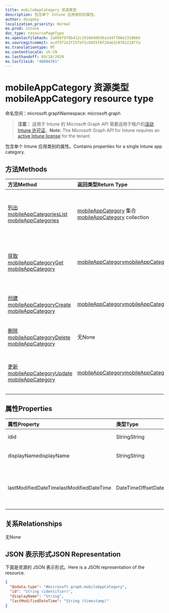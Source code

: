 ```yaml
---
title: mobileAppCategory 资源类型
description: 包含单个 Intune 应用类别的属性。
author: dougeby
localization_priority: Normal
ms.prod: intune
doc_type: resourcePageType
ms.openlocfilehash: 2a894f978b412c2916b9d036a1d4f708e231066b
ms.sourcegitcommit: acdf972e2f25fef2c6855f6f28a63c0762228ffa
ms.translationtype: MT
ms.contentlocale: zh-CN
ms.lasthandoff: 09/18/2020
ms.locfileid: "48094391"
---
```

# <a name="mobileappcategory-resource-type"></a><span data-ttu-id="539f3-103">mobileAppCategory 资源类型</span><span class="sxs-lookup"><span data-stu-id="539f3-103">mobileAppCategory resource type</span></span>

<span data-ttu-id="539f3-104">命名空间：microsoft.graph</span><span class="sxs-lookup"><span data-stu-id="539f3-104">Namespace: microsoft.graph</span></span>

> <span data-ttu-id="539f3-105">**注意：** 适用于 Intune 的 Microsoft Graph API 需要适用于租户的[活动 Intune 许可证](https://go.microsoft.com/fwlink/?linkid=839381)。</span><span class="sxs-lookup"><span data-stu-id="539f3-105">**Note:** The Microsoft Graph API for Intune requires an [active Intune license](https://go.microsoft.com/fwlink/?linkid=839381) for the tenant.</span></span>

<span data-ttu-id="539f3-106">包含单个 Intune 应用类别的属性。</span><span class="sxs-lookup"><span data-stu-id="539f3-106">Contains properties for a single Intune app category.</span></span>

## <a name="methods"></a><span data-ttu-id="539f3-107">方法</span><span class="sxs-lookup"><span data-stu-id="539f3-107">Methods</span></span>
|<span data-ttu-id="539f3-108">方法</span><span class="sxs-lookup"><span data-stu-id="539f3-108">Method</span></span>|<span data-ttu-id="539f3-109">返回类型</span><span class="sxs-lookup"><span data-stu-id="539f3-109">Return Type</span></span>|<span data-ttu-id="539f3-110">说明</span><span class="sxs-lookup"><span data-stu-id="539f3-110">Description</span></span>|
|:---|:---|:---|
|[<span data-ttu-id="539f3-111">列出 mobileAppCategories</span><span class="sxs-lookup"><span data-stu-id="539f3-111">List mobileAppCategories</span></span>](../api/intune-apps-mobileappcategory-list.md)|<span data-ttu-id="539f3-112">[mobileAppCategory](../resources/intune-apps-mobileappcategory.md) 集合</span><span class="sxs-lookup"><span data-stu-id="539f3-112">[mobileAppCategory](../resources/intune-apps-mobileappcategory.md) collection</span></span>|<span data-ttu-id="539f3-113">列出 [mobileAppCategory](../resources/intune-apps-mobileappcategory.md) 对象的属性和关系。</span><span class="sxs-lookup"><span data-stu-id="539f3-113">List properties and relationships of the [mobileAppCategory](../resources/intune-apps-mobileappcategory.md) objects.</span></span>|
|[<span data-ttu-id="539f3-114">获取 mobileAppCategory</span><span class="sxs-lookup"><span data-stu-id="539f3-114">Get mobileAppCategory</span></span>](../api/intune-apps-mobileappcategory-get.md)|[<span data-ttu-id="539f3-115">mobileAppCategory</span><span class="sxs-lookup"><span data-stu-id="539f3-115">mobileAppCategory</span></span>](../resources/intune-apps-mobileappcategory.md)|<span data-ttu-id="539f3-116">读取 [mobileAppCategory](../resources/intune-apps-mobileappcategory.md) 对象的属性和关系。</span><span class="sxs-lookup"><span data-stu-id="539f3-116">Read properties and relationships of the [mobileAppCategory](../resources/intune-apps-mobileappcategory.md) object.</span></span>|
|[<span data-ttu-id="539f3-117">创建 mobileAppCategory</span><span class="sxs-lookup"><span data-stu-id="539f3-117">Create mobileAppCategory</span></span>](../api/intune-apps-mobileappcategory-create.md)|[<span data-ttu-id="539f3-118">mobileAppCategory</span><span class="sxs-lookup"><span data-stu-id="539f3-118">mobileAppCategory</span></span>](../resources/intune-apps-mobileappcategory.md)|<span data-ttu-id="539f3-119">创建新的 [mobileAppCategory](../resources/intune-apps-mobileappcategory.md) 对象。</span><span class="sxs-lookup"><span data-stu-id="539f3-119">Create a new [mobileAppCategory](../resources/intune-apps-mobileappcategory.md) object.</span></span>|
|[<span data-ttu-id="539f3-120">删除 mobileAppCategory</span><span class="sxs-lookup"><span data-stu-id="539f3-120">Delete mobileAppCategory</span></span>](../api/intune-apps-mobileappcategory-delete.md)|<span data-ttu-id="539f3-121">无</span><span class="sxs-lookup"><span data-stu-id="539f3-121">None</span></span>|<span data-ttu-id="539f3-122">删除 [mobileAppCategory](../resources/intune-apps-mobileappcategory.md)。</span><span class="sxs-lookup"><span data-stu-id="539f3-122">Deletes a [mobileAppCategory](../resources/intune-apps-mobileappcategory.md).</span></span>|
|[<span data-ttu-id="539f3-123">更新 mobileAppCategory</span><span class="sxs-lookup"><span data-stu-id="539f3-123">Update mobileAppCategory</span></span>](../api/intune-apps-mobileappcategory-update.md)|[<span data-ttu-id="539f3-124">mobileAppCategory</span><span class="sxs-lookup"><span data-stu-id="539f3-124">mobileAppCategory</span></span>](../resources/intune-apps-mobileappcategory.md)|<span data-ttu-id="539f3-125">更新 [mobileAppCategory](../resources/intune-apps-mobileappcategory.md) 对象的属性。</span><span class="sxs-lookup"><span data-stu-id="539f3-125">Update the properties of a [mobileAppCategory](../resources/intune-apps-mobileappcategory.md) object.</span></span>|

## <a name="properties"></a><span data-ttu-id="539f3-126">属性</span><span class="sxs-lookup"><span data-stu-id="539f3-126">Properties</span></span>
|<span data-ttu-id="539f3-127">属性</span><span class="sxs-lookup"><span data-stu-id="539f3-127">Property</span></span>|<span data-ttu-id="539f3-128">类型</span><span class="sxs-lookup"><span data-stu-id="539f3-128">Type</span></span>|<span data-ttu-id="539f3-129">说明</span><span class="sxs-lookup"><span data-stu-id="539f3-129">Description</span></span>|
|:---|:---|:---|
|<span data-ttu-id="539f3-130">id</span><span class="sxs-lookup"><span data-stu-id="539f3-130">id</span></span>|<span data-ttu-id="539f3-131">String</span><span class="sxs-lookup"><span data-stu-id="539f3-131">String</span></span>|<span data-ttu-id="539f3-132">实体的键。</span><span class="sxs-lookup"><span data-stu-id="539f3-132">The key of the entity.</span></span>|
|<span data-ttu-id="539f3-133">displayName</span><span class="sxs-lookup"><span data-stu-id="539f3-133">displayName</span></span>|<span data-ttu-id="539f3-134">String</span><span class="sxs-lookup"><span data-stu-id="539f3-134">String</span></span>|<span data-ttu-id="539f3-135">应用类别的名称。</span><span class="sxs-lookup"><span data-stu-id="539f3-135">The name of the app category.</span></span>|
|<span data-ttu-id="539f3-136">lastModifiedDateTime</span><span class="sxs-lookup"><span data-stu-id="539f3-136">lastModifiedDateTime</span></span>|<span data-ttu-id="539f3-137">DateTimeOffset</span><span class="sxs-lookup"><span data-stu-id="539f3-137">DateTimeOffset</span></span>|<span data-ttu-id="539f3-138">上次修改 mobileAppCategory 的日期和时间。</span><span class="sxs-lookup"><span data-stu-id="539f3-138">The date and time the mobileAppCategory was last modified.</span></span>|

## <a name="relationships"></a><span data-ttu-id="539f3-139">关系</span><span class="sxs-lookup"><span data-stu-id="539f3-139">Relationships</span></span>
<span data-ttu-id="539f3-140">无</span><span class="sxs-lookup"><span data-stu-id="539f3-140">None</span></span>

## <a name="json-representation"></a><span data-ttu-id="539f3-141">JSON 表示形式</span><span class="sxs-lookup"><span data-stu-id="539f3-141">JSON Representation</span></span>
<span data-ttu-id="539f3-142">下面是资源的 JSON 表示形式。</span><span class="sxs-lookup"><span data-stu-id="539f3-142">Here is a JSON representation of the resource.</span></span>
<!-- {
  "blockType": "resource",
  "keyProperty": "id",
  "@odata.type": "microsoft.graph.mobileAppCategory"
}
-->
``` json
{
  "@odata.type": "#microsoft.graph.mobileAppCategory",
  "id": "String (identifier)",
  "displayName": "String",
  "lastModifiedDateTime": "String (timestamp)"
}
```









